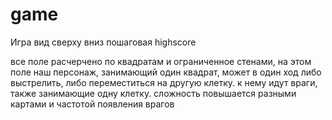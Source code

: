 # game
Игра
вид сверху вниз
пошаговая
highscore

все поле расчерчено по квадратам и ограниченное стенами, на этом поле наш персонаж, занимающий один квадрат, может в один ход либо выстрелить, либо переместиться на другую клетку.
к нему идут враги, также занимающие одну клетку.
сложность повышается разными картами и частотой появления врагов
